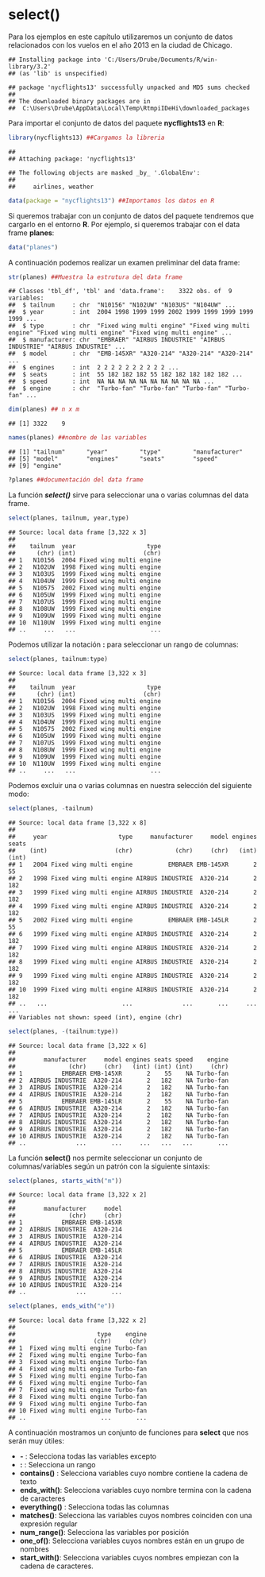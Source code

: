
# select()

Para los ejemplos en este capítulo utilizaremos un conjunto de datos relacionados con los vuelos en el año 2013 en la ciudad de Chicago.


```
## Installing package into 'C:/Users/Drube/Documents/R/win-library/3.2'
## (as 'lib' is unspecified)
```

```
## package 'nycflights13' successfully unpacked and MD5 sums checked
## 
## The downloaded binary packages are in
## 	C:\Users\Drube\AppData\Local\Temp\RtmpiIDeHi\downloaded_packages
```

Para importar el conjunto de datos del paquete __nycflights13__ en __R__:


```r
library(nycflights13) ##Cargamos la libreria
```

```
## 
## Attaching package: 'nycflights13'
```

```
## The following objects are masked _by_ '.GlobalEnv':
## 
##     airlines, weather
```

```r
data(package = "nycflights13") ##Importamos los datos en R
```

Si queremos trabajar con un conjunto de datos del paquete tendremos que cargarlo en el entorno __R__. Por ejemplo, si queremos trabajar con el data frame __planes__:


```r
data("planes")
```
A continuación podemos realizar un examen preliminar del data frame:


```r
str(planes) ##Muestra la estrutura del data frame
```

```
## Classes 'tbl_df', 'tbl' and 'data.frame':	3322 obs. of  9 variables:
##  $ tailnum     : chr  "N10156" "N102UW" "N103US" "N104UW" ...
##  $ year        : int  2004 1998 1999 1999 2002 1999 1999 1999 1999 1999 ...
##  $ type        : chr  "Fixed wing multi engine" "Fixed wing multi engine" "Fixed wing multi engine" "Fixed wing multi engine" ...
##  $ manufacturer: chr  "EMBRAER" "AIRBUS INDUSTRIE" "AIRBUS INDUSTRIE" "AIRBUS INDUSTRIE" ...
##  $ model       : chr  "EMB-145XR" "A320-214" "A320-214" "A320-214" ...
##  $ engines     : int  2 2 2 2 2 2 2 2 2 2 ...
##  $ seats       : int  55 182 182 182 55 182 182 182 182 182 ...
##  $ speed       : int  NA NA NA NA NA NA NA NA NA NA ...
##  $ engine      : chr  "Turbo-fan" "Turbo-fan" "Turbo-fan" "Turbo-fan" ...
```

```r
dim(planes) ## n x m
```

```
## [1] 3322    9
```

```r
names(planes) ##nombre de las variables
```

```
## [1] "tailnum"      "year"         "type"         "manufacturer"
## [5] "model"        "engines"      "seats"        "speed"       
## [9] "engine"
```

```r
?planes ##documentación del data frame
```

La función ___select()___ sirve para seleccionar una o varias columnas del data frame.


```r
select(planes, tailnum, year,type)
```

```
## Source: local data frame [3,322 x 3]
## 
##    tailnum  year                    type
##      (chr) (int)                   (chr)
## 1   N10156  2004 Fixed wing multi engine
## 2   N102UW  1998 Fixed wing multi engine
## 3   N103US  1999 Fixed wing multi engine
## 4   N104UW  1999 Fixed wing multi engine
## 5   N10575  2002 Fixed wing multi engine
## 6   N105UW  1999 Fixed wing multi engine
## 7   N107US  1999 Fixed wing multi engine
## 8   N108UW  1999 Fixed wing multi engine
## 9   N109UW  1999 Fixed wing multi engine
## 10  N110UW  1999 Fixed wing multi engine
## ..     ...   ...                     ...
```

Podemos utilizar la notación __:__ para seleccionar un rango de columnas:


```r
select(planes, tailnum:type)
```

```
## Source: local data frame [3,322 x 3]
## 
##    tailnum  year                    type
##      (chr) (int)                   (chr)
## 1   N10156  2004 Fixed wing multi engine
## 2   N102UW  1998 Fixed wing multi engine
## 3   N103US  1999 Fixed wing multi engine
## 4   N104UW  1999 Fixed wing multi engine
## 5   N10575  2002 Fixed wing multi engine
## 6   N105UW  1999 Fixed wing multi engine
## 7   N107US  1999 Fixed wing multi engine
## 8   N108UW  1999 Fixed wing multi engine
## 9   N109UW  1999 Fixed wing multi engine
## 10  N110UW  1999 Fixed wing multi engine
## ..     ...   ...                     ...
```
Podemos excluir una o varias columnas en nuestra selección del siguiente modo:


```r
select(planes, -tailnum)
```

```
## Source: local data frame [3,322 x 8]
## 
##     year                    type     manufacturer     model engines seats
##    (int)                   (chr)            (chr)     (chr)   (int) (int)
## 1   2004 Fixed wing multi engine          EMBRAER EMB-145XR       2    55
## 2   1998 Fixed wing multi engine AIRBUS INDUSTRIE  A320-214       2   182
## 3   1999 Fixed wing multi engine AIRBUS INDUSTRIE  A320-214       2   182
## 4   1999 Fixed wing multi engine AIRBUS INDUSTRIE  A320-214       2   182
## 5   2002 Fixed wing multi engine          EMBRAER EMB-145LR       2    55
## 6   1999 Fixed wing multi engine AIRBUS INDUSTRIE  A320-214       2   182
## 7   1999 Fixed wing multi engine AIRBUS INDUSTRIE  A320-214       2   182
## 8   1999 Fixed wing multi engine AIRBUS INDUSTRIE  A320-214       2   182
## 9   1999 Fixed wing multi engine AIRBUS INDUSTRIE  A320-214       2   182
## 10  1999 Fixed wing multi engine AIRBUS INDUSTRIE  A320-214       2   182
## ..   ...                     ...              ...       ...     ...   ...
## Variables not shown: speed (int), engine (chr)
```

```r
select(planes, -(tailnum:type))
```

```
## Source: local data frame [3,322 x 6]
## 
##        manufacturer     model engines seats speed    engine
##               (chr)     (chr)   (int) (int) (int)     (chr)
## 1           EMBRAER EMB-145XR       2    55    NA Turbo-fan
## 2  AIRBUS INDUSTRIE  A320-214       2   182    NA Turbo-fan
## 3  AIRBUS INDUSTRIE  A320-214       2   182    NA Turbo-fan
## 4  AIRBUS INDUSTRIE  A320-214       2   182    NA Turbo-fan
## 5           EMBRAER EMB-145LR       2    55    NA Turbo-fan
## 6  AIRBUS INDUSTRIE  A320-214       2   182    NA Turbo-fan
## 7  AIRBUS INDUSTRIE  A320-214       2   182    NA Turbo-fan
## 8  AIRBUS INDUSTRIE  A320-214       2   182    NA Turbo-fan
## 9  AIRBUS INDUSTRIE  A320-214       2   182    NA Turbo-fan
## 10 AIRBUS INDUSTRIE  A320-214       2   182    NA Turbo-fan
## ..              ...       ...     ...   ...   ...       ...
```

La función __select()__ nos permite seleccionar un conjunto de columnas/variables según un patrón con la siguiente sintaxis:


```r
select(planes, starts_with("m"))
```

```
## Source: local data frame [3,322 x 2]
## 
##        manufacturer     model
##               (chr)     (chr)
## 1           EMBRAER EMB-145XR
## 2  AIRBUS INDUSTRIE  A320-214
## 3  AIRBUS INDUSTRIE  A320-214
## 4  AIRBUS INDUSTRIE  A320-214
## 5           EMBRAER EMB-145LR
## 6  AIRBUS INDUSTRIE  A320-214
## 7  AIRBUS INDUSTRIE  A320-214
## 8  AIRBUS INDUSTRIE  A320-214
## 9  AIRBUS INDUSTRIE  A320-214
## 10 AIRBUS INDUSTRIE  A320-214
## ..              ...       ...
```

```r
select(planes, ends_with("e"))
```

```
## Source: local data frame [3,322 x 2]
## 
##                       type    engine
##                      (chr)     (chr)
## 1  Fixed wing multi engine Turbo-fan
## 2  Fixed wing multi engine Turbo-fan
## 3  Fixed wing multi engine Turbo-fan
## 4  Fixed wing multi engine Turbo-fan
## 5  Fixed wing multi engine Turbo-fan
## 6  Fixed wing multi engine Turbo-fan
## 7  Fixed wing multi engine Turbo-fan
## 8  Fixed wing multi engine Turbo-fan
## 9  Fixed wing multi engine Turbo-fan
## 10 Fixed wing multi engine Turbo-fan
## ..                     ...       ...
```

A continuación mostramos un conjunto de funciones para __select__ que nos serán muy útiles:


+ __-__ : Selecciona todas las variables excepto
+ __:__ : Selecciona un rango
+ __contains()__ : Selecciona variables cuyo nombre contiene la cadena de texto
+ __ends_with()__: Selecciona variables cuyo nombre termina con la cadena de caracteres
+ __everything()__ : Selecciona todas las columnas
+ __matches()__: Selecciona las variables cuyos nombres coinciden con una expresión regular
+ __num_range()__: Selecciona las variables por posición
+ __one_of()__: Selecciona variables cuyos nombres están en un grupo de nombres
+ __start_with()__: Selecciona variables cuyos nombres empiezan con la cadena de caracteres.









